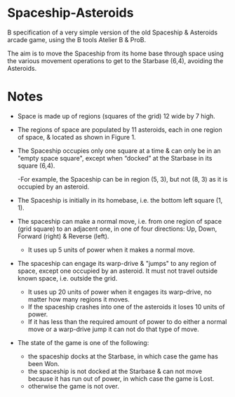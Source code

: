 # Spaceship-Asteroids
B specification of a very simple version of the old  Spaceship &amp; Asteroids arcade game, using the B tools Atelier B &amp; ProB. 

The aim is to move the Spaceship from its home base through space using the various movement 
operations to get to the Starbase (6,4), avoiding the Asteroids.

# Notes
- Space is made up of regions (squares of the grid) 12 wide by 7 high. 

- The regions of space are populated by 11 asteroids, each in one region of space, & located 
as shown in Figure 1. 

- The Spaceship occupies only one square at a time & can only be in an "empty space square",
except when “docked” at the Starbase in its square (6,4). 

   -For example, the Spaceship can be in region (5, 3), but not (8, 3) as it is occupied by an 
    asteroid. 
    
- The Spaceship is initially in its homebase, i.e. the bottom left square (1, 1). 

- The spaceship can make a normal move, i.e. from one region of space (grid square) to an 
adjacent one, in one of four directions: Up, Down, Forward (right) & Reverse (left).
  
  - It uses up 5 units of power when it makes a normal move. 

- The spaceship can engage its warp-drive & "jumps" to any region of space, except one 
occupied by an asteroid. It must not travel outside known space, i.e. outside the grid.

  - It uses up 20 units of power when it engages its warp-drive, no matter how many regions it 
    moves.
  - If the spaceship crashes into one of the asteroids it loses 10 units of power.
  - If it has less than the required amount of power to do either a normal move or a warp-drive 
    jump it can not do that type of move.
    

- The state of the game is one of the following:

  - the spaceship docks at the Starbase, in which case the game has been Won.
  - the spaceship is not docked at the Starbase & can not move because it has run out 
    of power, in which case the game is Lost.
  - otherwise the game is not over.
